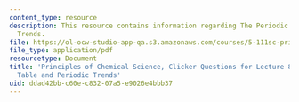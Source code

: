 ```yaml
---
content_type: resource
description: This resource contains information regarding The Periodic Table and Periodic
  Trends.
file: https://ol-ocw-studio-app-qa.s3.amazonaws.com/courses/5-111sc-principles-of-chemical-science-fall-2014/ddad42bbc60ec83207a5e9026e4bbb37_MIT5_111F14_Lec8Clkr.pdf
file_type: application/pdf
resourcetype: Document
title: 'Principles of Chemical Science, Clicker Questions for Lecture 8: The Periodic
  Table and Periodic Trends'
uid: ddad42bb-c60e-c832-07a5-e9026e4bbb37
---
```

